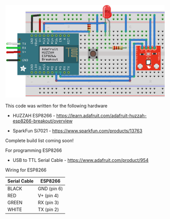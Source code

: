 ![Fritzing wiring diagram](https://raw.githubusercontent.com/radmagnetman/NoCloudIoT/master/Hardware/Platform_ESP8266_TandRH/houseTandRHWireless.png)

This code was written for the following hardware

* HUZZAH ESP8266 - https://learn.adafruit.com/adafruit-huzzah-esp8266-breakout/overview

* SparkFun Si7021 - https://www.sparkfun.com/products/13763

Complete build list coming soon!

For programming ESP8266

* USB to TTL Serial Cable - https://www.adafruit.com/product/954

Wiring for ESP8266

| Serial Cable | ESP8266 |
| ------------- | ------------- |
| BLACK | GND (pin 6)  |
|RED | V+  (pin 4)|
|GREEN | RX (pin 3)|
|WHITE | TX (pin 2)|
